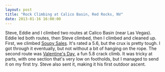 ```yaml
---
layout: post
title: "Rock Climbing at Calico Basin, Red Rocks, NV"
date: 2013-01-16 16:00:00
---
```


Steve, Eddie and I climbed two routes at Calico Basin (near Las Vegas). Eddie led both routes, then Steve climbed, then I climbed and cleaned up. First, we climbed [Soupy Sales](http://www.rockclimbing.com/routes/North_America/United_States/Nevada/Red_Rock_Canyon/Calico_Basin/Moderate_Mecca/Soupy_Sales_16796.html). It's rated a 5.6, but the crux is pretty tough. I got through it eventually, but not without a bit of hanging on the rope. The second route was [Valentine's Day](http://www.rockclimbing.com/routes/North_America/United_States/Nevada/Red_Rock_Canyon/Calico_Basin/Moderate_Mecca/Valentine_s_Day_27439.html), a fun 5.8 crack climb. It was tricky at parts, with one section that's very low on footholds, but I managed to send it on my first try. Steve also sent it, making it his first outdoor ascent. 
